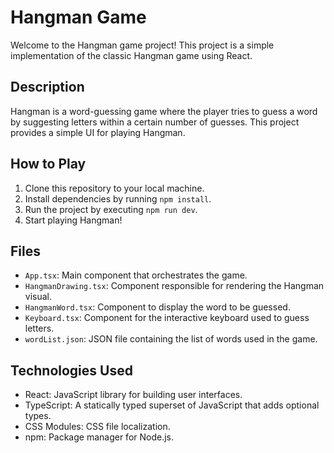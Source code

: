 # Hangman Game
Welcome to the Hangman game project! This project is a simple implementation of the classic Hangman game using React.

## Description

Hangman is a word-guessing game where the player tries to guess a word by suggesting letters within a certain number of guesses. This project provides a simple UI for playing Hangman.

## How to Play

1. Clone this repository to your local machine.
2. Install dependencies by running `npm install`.
3. Run the project by executing `npm run dev`.
5. Start playing Hangman!

## Files

- `App.tsx`: Main component that orchestrates the game.
- `HangmanDrawing.tsx`: Component responsible for rendering the Hangman visual.
- `HangmanWord.tsx`: Component to display the word to be guessed.
- `Keyboard.tsx`: Component for the interactive keyboard used to guess letters.
- `wordList.json`: JSON file containing the list of words used in the game.

## Technologies Used

- React: JavaScript library for building user interfaces.
- TypeScript: A statically typed superset of JavaScript that adds optional types.
- CSS Modules: CSS file localization.
- npm: Package manager for Node.js.